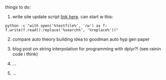 

things to do: 

1. write site update script [link here](http://stackoverflow.com/questions/23087463/batch-script-to-find-and-replace-a-string-in-text-file-within-a-minute-for-files). can start w this: 

```
python -c "with open('%textfile%', 'rw') as f: f.write(f.read().replace('%search%', '%replace%'))"
```


2. compare auto theory building idea to goodman auto hyp gen paper

3. blog post on string interpolation for programming with dplyr?! (see rainin code i think)

4. ...

5. ...

